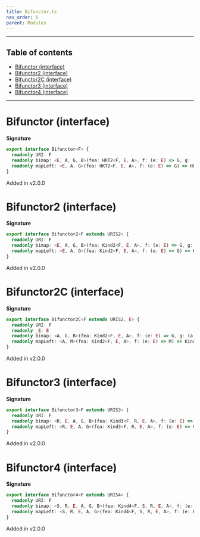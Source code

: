 ```yaml
---
title: Bifunctor.ts
nav_order: 6
parent: Modules
---
```


---

<h2 class="text-delta">Table of contents</h2>

- [Bifunctor (interface)](#bifunctor-interface)
- [Bifunctor2 (interface)](#bifunctor2-interface)
- [Bifunctor2C (interface)](#bifunctor2c-interface)
- [Bifunctor3 (interface)](#bifunctor3-interface)
- [Bifunctor4 (interface)](#bifunctor4-interface)

---

# Bifunctor (interface)

**Signature**

```ts
export interface Bifunctor<F> {
  readonly URI: F
  readonly bimap: <E, A, G, B>(fea: HKT2<F, E, A>, f: (e: E) => G, g: (a: A) => B) => HKT2<F, G, B>
  readonly mapLeft: <E, A, G>(fea: HKT2<F, E, A>, f: (e: E) => G) => HKT2<F, G, A>
}
```

Added in v2.0.0

# Bifunctor2 (interface)

**Signature**

```ts
export interface Bifunctor2<F extends URIS2> {
  readonly URI: F
  readonly bimap: <E, A, G, B>(fea: Kind2<F, E, A>, f: (e: E) => G, g: (a: A) => B) => Kind2<F, G, B>
  readonly mapLeft: <E, A, G>(fea: Kind2<F, E, A>, f: (e: E) => G) => Kind2<F, G, A>
}
```

Added in v2.0.0

# Bifunctor2C (interface)

**Signature**

```ts
export interface Bifunctor2C<F extends URIS2, E> {
  readonly URI: F
  readonly _E: E
  readonly bimap: <A, G, B>(fea: Kind2<F, E, A>, f: (e: E) => G, g: (a: A) => B) => Kind2<F, G, B>
  readonly mapLeft: <A, M>(fea: Kind2<F, E, A>, f: (e: E) => M) => Kind2<F, M, A>
}
```

Added in v2.0.0

# Bifunctor3 (interface)

**Signature**

```ts
export interface Bifunctor3<F extends URIS3> {
  readonly URI: F
  readonly bimap: <R, E, A, G, B>(fea: Kind3<F, R, E, A>, f: (e: E) => G, g: (a: A) => B) => Kind3<F, R, G, B>
  readonly mapLeft: <R, E, A, G>(fea: Kind3<F, R, E, A>, f: (e: E) => G) => Kind3<F, R, G, A>
}
```

Added in v2.0.0

# Bifunctor4 (interface)

**Signature**

```ts
export interface Bifunctor4<F extends URIS4> {
  readonly URI: F
  readonly bimap: <S, R, E, A, G, B>(fea: Kind4<F, S, R, E, A>, f: (e: E) => G, g: (a: A) => B) => Kind4<F, S, R, G, B>
  readonly mapLeft: <S, R, E, A, G>(fea: Kind4<F, S, R, E, A>, f: (e: E) => G) => Kind4<F, S, R, G, A>
}
```

Added in v2.0.0
